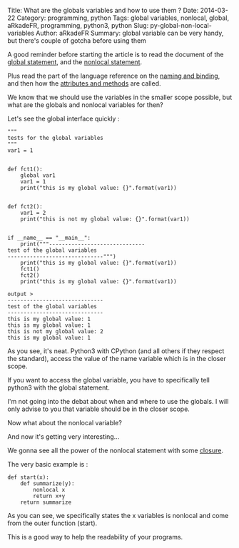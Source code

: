 Title: What are the globals variables and how to use them ?
Date: 2014-03-22
Category: programming, python
Tags: global variables, nonlocal, global, aRkadeFR, programming, python3, python
Slug: py-global-non-local-variables
Author: aRkadeFR
Summary: global variable can be very handy, but there's couple of gotcha before using them


A good reminder before starting the article is to read the document of the
[global statement](http://docs.python.org/3/reference/simple_stmts.html#the-global-statement),
and the [nonlocal statement](http://docs.python.org/3/reference/simple_stmts.html#the-nonlocal-statement).

Plus read the part of the language reference on the [naming and
binding](http://docs.python.org/3/reference/executionmodel.html#naming-and-binding),
and then how the [attributes and
methods](http://www.cafepy.com/article/python_attributes_and_methods/python_attributes_and_methods.html)
are called.

We know that we should use the variables in the smaller scope possible, but what
are the globals and nonlocal variables for then? 

Let's see the global interface quickly :

	"""
	tests for the global variables
	"""
	var1 = 1


	def fct1():
		global var1
		var1 = 1
		print("this is my global value: {}".format(var1))


	def fct2():
		var1 = 2
		print("this is not my global value: {}".format(var1))


	if __name__ == "__main__":
		print("""------------------------------
	test of the global variables
	------------------------------""")
		print("this is my global value: {}".format(var1))
		fct1()
		fct2()
		print("this is my global value: {}".format(var1))

	output >
	------------------------------
	test of the global variables
	------------------------------
	this is my global value: 1
	this is my global value: 1
	this is not my global value: 2
	this is my global value: 1
	

As you see, it's neat. Python3 with CPython (and all others if they respect the
standard), access the value of the name variable which is in the closer scope.

If you want to access the global variable, you have to specifically tell python3
with the global statement.

I'm not going into the debat about when and where to use the globals. I will
only advise to you that variable should be in the closer scope.

Now what about the nonlocal variable?

And now it's getting very interesting...


We gonna see all the power of the nonlocal statement with some [closure](http://en.wikipedia.org/wiki/Closure_%28computer_programming%29).

The very basic example is :
	
	def start(x):
		def summarize(y):
			nonlocal x
			return x+y
		return summarize
		
As you can see, we specifically states the x variables is nonlocal and come from
the outer function (start).

This is a good way to help the readability of your programs.

